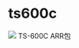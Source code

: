 # ts600c

[![](https://jitpack.io/v/RUANHAOANDROID/ts600c.svg)](https://jitpack.io/#RUANHAOANDROID/ts600c)
TS-600C ARR包
